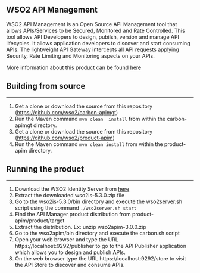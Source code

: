 WSO2 API Management
-------------------

WSO2 API Management is an Open Source API Management tool that allows APIs/Services to be Secured, Monitored and Rate Controlled. This tool allows API Developers to design, pubilsh, version and manage API lifecycles. It allows application developers to discover and start consuming APIs. The lightweight API Gateway intercepts all API requests applying Security, Rate Limiting and Monitoring aspects on your APIs.

More information about this product can be found [here](http://wso2.com/api-management/)

## Building from source
-----------------------

1. Get a clone or download the source from this repository (https://github.com/wso2/carbon-apimgt)
2. Run the Maven command ``mvn clean  install`` from within the carbon-apimgt directory.
3. Get a clone or download the source from this repository (https://github.com/wso2/product-apim)
4. Run the Maven command ``mvn clean install`` from within the product-apim directory.

## Running the product
----------------------

1. Download the WSO2 Identity Server from [here](http://wso2.com/identity-and-access-management#download)
2. Extract the downloaded wso2is-5.3.0.zip file
3. Go to the wso2is-5.3.0/bin directory and execute the wso2server.sh script using the command ``./wso2server.sh start``
4. Find the API Manager product distribution from product-apim/product/target
5. Extract the distribution. Ex: unzip wso2apim-3.0.0.zip
6. Go to the wso2apim/bin directory and execute the carbon.sh script
7. Open your web browser and type the URL https://localhost:9292/publisher to go to the API Publisher application which allows you to design and publish APIs.
8. On the web browser type the URL https://localhost:9292/store to visit the API Store to discover and consume APIs.

